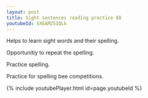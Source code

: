 ```yaml
---
layout: post
title: Sight sentences reading practice 88
youtubeId: 5XEAMZ5IQLk
---
```

 
 
Helps to learn sight words and their spelling.

Opportunitiy to repeat the spelling. 

Practice spelling. 
 
Practice for spelling bee competitions. 
 
{% include youtubePlayer.html id=page.youtubeId %}
 
 
